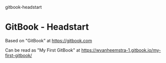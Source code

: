 gitbook-headstart
# GitBook - Headstart

Based on "GitBook" at https://gitbook.com

Can be read as "My First GitBook" at https://wvanheemstra-1.gitbook.io/my-first-gitbook/
